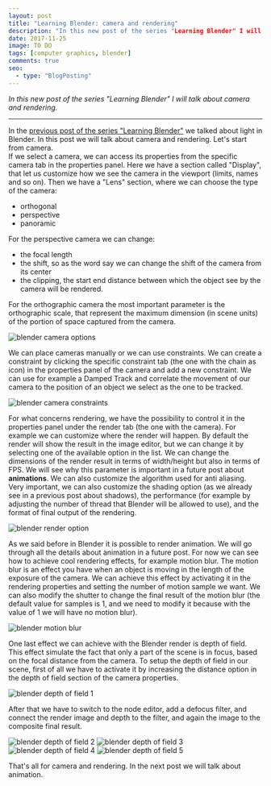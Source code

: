 ```yaml
---
layout: post
title: "Learning Blender: camera and rendering"
description: "In this new post of the series "Learning Blender" I will talk about camera and rendering."
date: 2017-11-25
image: TO DO
tags: [computer graphics, blender]
comments: true
seo:
  - type: "BlogPosting"
---
```

 
*In this new post of the series "Learning Blender" I will talk about camera and rendering.*

---

In the [previous post of the series "Learning Blender"](TODO) we talked about light in Blender. In this post we 
will talk about camera and rendering. Let's start from camera.  
If we select a camera, we can access its properties from the specific camera tab in the properties panel. Here we 
have a section called "Display", that let us customize how we see the camera in the viewport (limits, names and so 
on). Then we have a "Lens" section, where we can choose the type of the camera:

* orthogonal
* perspective
* panoramic

For the perspective camera we can change:

* the focal length
* the shift, so as the word say we can change the shift of the camera from its center
* the clipping, the start end distance between which the object see by the camera will be rendered.

For the orthographic camera the most important parameter is the orthographic scale, that represent the maximum 
dimension (in scene units) of the portion of space captured from the camera.

![blender camera options](/assets/images/posts/blender-camera-options.jpg "blender camera options")

We can place cameras manually or we can use constraints. We can create a constraint by clicking the specific 
constraint tab (the one with the chain as icon) in the properties panel of the camera and add a new constraint. We 
can use for example a Damped Track and correlate the movement of our camera to the position of an object we select as
 the one to be tracked.
 
![blender camera constraints](/assets/images/posts/blender-camera-constraints.jpg "blender camera constraints")

For what concerns rendering, we have the possibility to control it in the properties panel under the render tab (the 
one with the camera). For example we can customize where the render will happen. By default the render will show the 
result in the image editor, but we can change it by selecting one of the available option in the list. We can change 
the dimensions of the render result in terms of width/height but also in terms of FPS. We will see why this parameter
 is important in a future post about **animations**. We can also customize the algorithm used for anti aliasing. Very 
 important, we can also customize the shading option (as we already see in a previous post about shadows), the 
 performance (for example by adjusting the number of thread that Blender will be allowed to use), and the format of 
 final output of the rendering.
 
![blender render option](/assets/images/posts/blender-render-option.jpg "blender render option")

As we said before in Blender it is possible to render animation. We will go through all the details about animation 
in a future post. For now we can see how to achieve cool rendering effects, for example motion blur. The motion blur 
is an effect you have when an object is moving in the length of the exposure of the camera. We can achieve this 
effect by activating it in the rendering properties and setting the number of motion sample we want. We can also 
modify the shutter to change the final result of the motion blur (the default value for samples is 1, and we need to 
modify it because with the value of 1 we will have no motion blur).

![blender motion blur](/assets/images/posts/blender-motion-blur.jpg "blender motion blur")

One last effect we can achieve with the Blender render is depth of field. This effect simulate the fact that only a 
part of the scene is in focus, based on the focal distance from the camera. To setup the depth of field in our scene,
 first of all we have to activate it by increasing the distance option in the depth of field section of the 
 camera properties.  

![blender depth of field 1](/assets/images/posts/blender-depth-of-field-1.jpg "blender depth of field 1")

After that we have to switch to the node editor, add a defocus filter, and connect the render image and depth to the 
filter, and again the image to the composite final result.

![blender depth of field 2](/assets/images/posts/blender-depth-of-field-2.jpg "blender depth of field 2")
![blender depth of field 3](/assets/images/posts/blender-depth-of-field-3.jpg "blender depth of field 3")
![blender depth of field 4](/assets/images/posts/blender-depth-of-field-4.jpg "blender depth of field 4")
![blender depth of field 5](/assets/images/posts/blender-depth-of-field-5.jpg "blender depth of field 5")
 
That's all for camera and rendering. In the next post we will talk about animation.